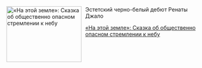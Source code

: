 <!--2025-04-25 19:15:30-->
<div class="yb">
  <div class="rss kino_kino"><a href="https://www.kino-teatr.ru/kino/art/pr/7625/" title="«На этой земле»: Сказка об общественно опасном стремлении к небу"><img src="https://www.kino-teatr.ru/art/5/2/7625/poster.jpg" width="196" height="147" align="left" hspace="5" style="margin: 0px 10px 0px 5px" alt="«На этой земле»: Сказка об общественно опасном стремлении к небу"/></a>Эстетский черно-белый дебют Ренаты Джало <p class="titl"><a href="https://www.kino-teatr.ru/kino/art/pr/7625/">«На этой земле»: Сказка об общественно опасном стремлении к небу</a></p></div>
</div>
